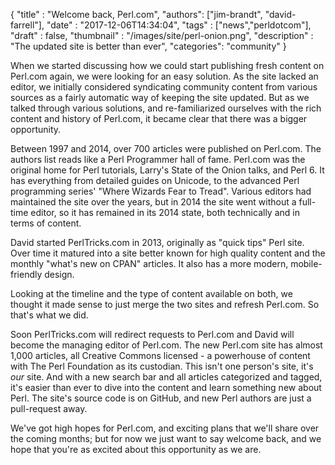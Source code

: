 
  {
    "title"  : "Welcome back, Perl.com",
    "authors": ["jim-brandt", "david-farrell"],
    "date"   : "2017-12-06T14:34:04",
    "tags"   : ["news","perldotcom"],
    "draft"  : false,
    "thumbnail"  : "/images/site/perl-onion.png",
    "description" : "The updated site is better than ever",
    "categories": "community"
  }

When we started discussing how we could start publishing fresh content on Perl.com again, we were looking for an easy solution. As the site lacked an editor, we initially considered syndicating community content from various sources as a fairly automatic way of keeping the site updated. But as we talked through various solutions, and re-familiarized ourselves with the rich content and history of Perl.com, it became clear that there was a bigger opportunity.

Between 1997 and 2014, over 700 articles were published on Perl.com. The authors list reads like a Perl Programmer hall of fame. Perl.com was the original home for Perl tutorials, Larry's State of the Onion talks, and Perl 6. It has everything from detailed guides on Unicode, to the advanced Perl programming series' "Where Wizards Fear to Tread". Various editors had maintained the site over the years, but in 2014 the site went without a full-time editor, so it has remained in its 2014 state, both technically and in terms of content.

David started PerlTricks.com in 2013, originally as "quick tips" Perl site. Over time it matured into a site better known for high quality content and the monthly "what's new on CPAN" articles. It also has a more modern, mobile-friendly design.

Looking at the timeline and the type of content available on both, we thought it made sense to just merge the two sites and refresh Perl.com. So that's what we did.

Soon PerlTricks.com will redirect requests to Perl.com and David will become the managing editor of Perl.com. The new Perl.com site has almost 1,000 articles, all Creative Commons licensed - a powerhouse of content with The Perl Foundation as its custodian. This isn't one person's site, it's *our* site. And with a new search bar and all articles categorized and tagged, it's easier than ever to dive into the content and learn something new about Perl. The site's source code is on GitHub, and new Perl authors are just a pull-request away.

We've got high hopes for Perl.com, and exciting plans that we'll share over the coming months; but for now we just want to say welcome back, and we hope that you're as excited about this opportunity as we are.
